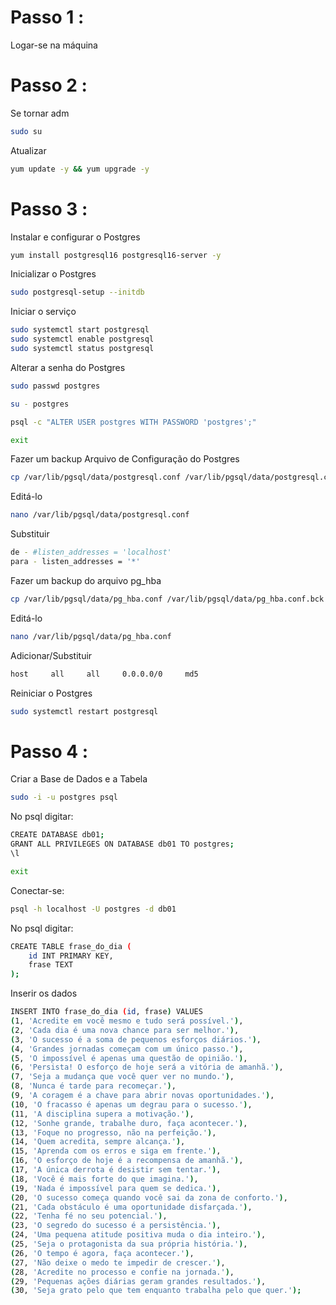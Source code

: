 # Passo 1 :

Logar-se na máquina

# Passo 2 :

Se tornar adm

```bash
sudo su
```

Atualizar

```bash
yum update -y && yum upgrade -y
```

# Passo 3 :

Instalar e configurar o Postgres 

```bash
yum install postgresql16 postgresql16-server -y
```

Inicializar o Postgres

```bash
sudo postgresql-setup --initdb
```

Iniciar o serviço

```bash
sudo systemctl start postgresql
sudo systemctl enable postgresql
sudo systemctl status postgresql
```

Alterar a senha do Postgres

```bash
sudo passwd postgres

su - postgres

psql -c "ALTER USER postgres WITH PASSWORD 'postgres';"

exit
```

Fazer um backup Arquivo de Configuração do Postgres

```bash
cp /var/lib/pgsql/data/postgresql.conf /var/lib/pgsql/data/postgresql.conf.bck
```

Editá-lo

```bash
nano /var/lib/pgsql/data/postgresql.conf
```

Substituir

```bash
de - #listen_addresses = 'localhost'
para - listen_addresses = '*'
```

Fazer um backup do arquivo pg_hba

```bash
cp /var/lib/pgsql/data/pg_hba.conf /var/lib/pgsql/data/pg_hba.conf.bck
```

Editá-lo

```bash
nano /var/lib/pgsql/data/pg_hba.conf
```

Adicionar/Substituir

```bash
host     all     all     0.0.0.0/0     md5
```

Reiniciar o Postgres

```bash
sudo systemctl restart postgresql
```

# Passo 4 :

Criar a Base de Dados e a Tabela

```bash
sudo -i -u postgres psql
```

No psql digitar:

```bash
CREATE DATABASE db01;
GRANT ALL PRIVILEGES ON DATABASE db01 TO postgres;
\l

exit
```

Conectar-se:

```bash
psql -h localhost -U postgres -d db01
```


No psql digitar:

```bash
CREATE TABLE frase_do_dia (
    id INT PRIMARY KEY,
    frase TEXT
);
```

Inserir os dados

```bash
INSERT INTO frase_do_dia (id, frase) VALUES
(1, 'Acredite em você mesmo e tudo será possível.'),
(2, 'Cada dia é uma nova chance para ser melhor.'),
(3, 'O sucesso é a soma de pequenos esforços diários.'),
(4, 'Grandes jornadas começam com um único passo.'),
(5, 'O impossível é apenas uma questão de opinião.'),
(6, 'Persista! O esforço de hoje será a vitória de amanhã.'),
(7, 'Seja a mudança que você quer ver no mundo.'),
(8, 'Nunca é tarde para recomeçar.'),
(9, 'A coragem é a chave para abrir novas oportunidades.'),
(10, 'O fracasso é apenas um degrau para o sucesso.'),
(11, 'A disciplina supera a motivação.'),
(12, 'Sonhe grande, trabalhe duro, faça acontecer.'),
(13, 'Foque no progresso, não na perfeição.'),
(14, 'Quem acredita, sempre alcança.'),
(15, 'Aprenda com os erros e siga em frente.'),
(16, 'O esforço de hoje é a recompensa de amanhã.'),
(17, 'A única derrota é desistir sem tentar.'),
(18, 'Você é mais forte do que imagina.'),
(19, 'Nada é impossível para quem se dedica.'),
(20, 'O sucesso começa quando você sai da zona de conforto.'),
(21, 'Cada obstáculo é uma oportunidade disfarçada.'),
(22, 'Tenha fé no seu potencial.'),
(23, 'O segredo do sucesso é a persistência.'),
(24, 'Uma pequena atitude positiva muda o dia inteiro.'),
(25, 'Seja o protagonista da sua própria história.'),
(26, 'O tempo é agora, faça acontecer.'),
(27, 'Não deixe o medo te impedir de crescer.'),
(28, 'Acredite no processo e confie na jornada.'),
(29, 'Pequenas ações diárias geram grandes resultados.'),
(30, 'Seja grato pelo que tem enquanto trabalha pelo que quer.');
```
